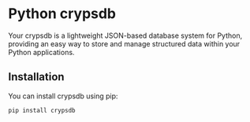 # Python crypsdb

Your crypsdb is a lightweight JSON-based database system for Python, providing an easy way to store and manage structured data within your Python applications.

## Installation

You can install crypsdb using pip:

```shell
pip install crypsdb
